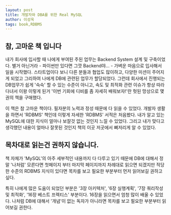 ```yaml
---
layout: post
title: 개발자와 DBA를 위한 Real MySQL
author: 이성욱
tags: book,RDBMS
---
```


## 참, 고마운 책 입니다

내가 회사에 입사할 때 나에게 부여된 주된 업무는 Backend System 설계 및 구축이었다. 별거 아닌거라 - 파이썬만 있다면 그깟 Backend야... - 가벼운 마음으로 입사해서 일을 시작했다. 스타트업이다 보니 다른 분들과 협업도 많이하고, 다양한 미션이 주어지게 되었고 그리하여 나에게 DB에 관련된 업무가 할당되었다. 그런데 회사에서 진행되는 DB업무가 쉽게 '슥슥' 할 수 있는 수준이 아니고, 속도 및 최적화 관련 이슈가 항상 따라다녀서 이왕 이렇게 된거 '이번 기회에 디비를 좀 자세히 배워보자!'란 헛된 망상으로 몇권의 책을 구매했다.

이 책은 참 고마운 책이다. 필자분의 노력과 정성 때문에 다 읽을 수 있었다. 개발자 생활을 하면서 'RDBMS' 책인데 이렇게 자세한 'RDBMS' 서적은 처음봤다. 내가 알고 있는 MySQL에 대한 지식이 얼마나 보잘것 없는 것인지 느낄 수 있었다. 그리고 내가 맞다고 생각했던 내용이 얼마나 잘못된 것인지 책의 이곳 저곳에서 뼈저리게 알 수 있었다.

## 목차대로 읽는건 권하지 않습니다.

책 자체가 'MySQL'의 아주 세부적인 내용까지 다 다루고 있기 때문에 DB에 대해서 정말 '나처럼' 모른다면 첫페이지 부터 마지막 페이지까지 차례대로 읽으면 되겠지만 적당한 수준의 RDBMS 지식이 있다면 목차를 보고 필요한 부분부터 먼저 읽어보길 권하고 싶다.

특히 나에게 많은 도움이 되었던 부분은 '3장 아키텍처', '6장 실행계획', '7장 쿼리작성 및 최적화', '16장 베스트 프렉티스' 부분이다. 16장을 읽으면서 엄청 많이 배울 수 있었다. 나처럼 DB에 대해서 '개념'이 없는 독자가 아니라면 목차를 보고 필요한 부분부터 읽어보길 권한다.